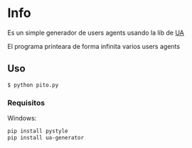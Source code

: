 # Info

Es un simple generador de users agents usando la lib de [UA](https://github.com/iamdual/ua-generator)

El programa printeara de forma infinita varios users agents

## Uso

```
$ python pito.py
```

### Requisitos

Windows:
```bash
pip install pystyle
pip install ua-generator
```
